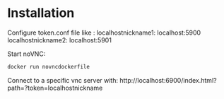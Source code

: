 # Installation

Configure token.conf file like :
localhostnickname1: localhost:5900
localhostnickname2: localhost:5901

Start noVNC:

```bash
docker run novncdockerfile
```

Connect to a specific vnc server with: http://localhost:6900/index.html?path=?token=localhostnickname
